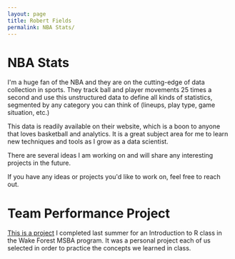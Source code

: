 ```yaml
---
layout: page
title: Robert Fields
permalink: NBA Stats/
---
```

# NBA Stats

I'm a huge fan of the NBA and they are on the cutting-edge of data collection in sports. They track ball and player movements 25 times a second and use this unstructured data to define all kinds of statistics, segmented by any category you can think of (lineups, play type, game situation, etc.)

This data is readily available on their website, which is a boon to anyone that loves basketball and analytics. It is a great subject area for me to learn new techniques and tools as I grow as a data scientist.

There are several ideas I am working on and will share any interesting projects in the future.

If you have any ideas or projects you'd like to work on, feel free to reach out.

# Team Performance Project

[This is a project](http://rpubs.com/Robert_Fields/NBATeamPerformance) I completed last summer for an Introduction to R class in the Wake Forest MSBA program. It was a personal project each of us selected in order to practice the concepts we learned in class.
